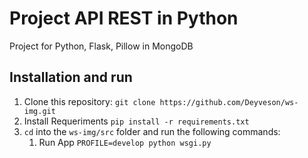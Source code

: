 # Project API REST in Python
Project for Python, Flask, Pillow in MongoDB

## Installation and run

1. Clone this repository: `git clone https://github.com/Deyveson/ws-img.git`
2. Install Requeriments `pip install -r requirements.txt`
3. `cd` into the `ws-img/src` folder and run the following commands:
    1. Run App `PROFILE=develop python wsgi.py`